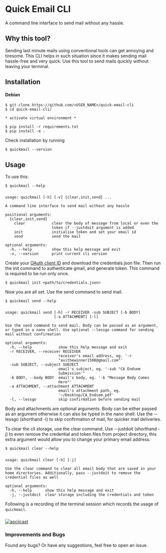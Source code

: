# Quick Email CLI

A command line interface to send mail without any hassle.

## Why this tool?

Sending last minute mails using conventional tools can get annoying and tiresome. This CLI helps in such situation since it makes sending mail hassle-free and very quick. Use this tool to send mails quickly without leaving your terminal.

## Installation

#### Debian

```
$ git clone https://github.com/<USER_NAME>/quick-email-cli
$ cd quick-email-cli/

* activate virtual environment *

$ pip install -r requirements.txt
$ pip install -e .
```


Check installation by running


```
$ quickmail --version
```

## Usage


To use this:

	$ quickmail --help

<h3></h3>

```
usage: quickmail [-h] [-v] {clear,init,send} ...

A command line interface to send mail without any hassle

positional arguments:
  {clear,init,send}
    clear            clear the body of message from local or even the
                     token if --justdoit argument is added
    init             initialise token and set your email id
    send             send the mail

optional arguments:
  -h, --help         show this help message and exit
  -v, --version      print current cli version
```


Create your [OAuth client ID](https://console.developers.google.com/apis/credentials/) and download the credentials.json file.
Then run the init command to authenticate gmail, and generate token. This command is required to be run only once.

```
$ quickmail init <path/to/credentials.json>
```

Now you are all set. Use the send command to send mail.


	$ quickmail send --help

<h3></h3>

```
usage: quickmail send [-h] -r RECEIVER -sub SUBJECT [-b BODY]
                      [-a ATTACHMENT] [-l]

Use the send command to send mail. Body can be passed as an argument,
or typed in a nano shell. Use optional --lessgo command for sending
mail without confirmation

optional arguments:
  -h, --help            show this help message and exit
  -r RECEIVER, --receiver RECEIVER
                        receiver's email address, eg. '-r
                        "avithewinner1508@gmail.com"'
  -sub SUBJECT, --subject SUBJECT
                        email's subject, eg. '-sub "CA Endsem
                        Submission'"
  -b BODY, --body BODY  email's body, eg. '-b "Message Body Comes
                        Here"'
  -a ATTACHMENT, --attachment ATTACHMENT
                        email's attachment path, eg.
                        '~/Desktop/CA_Endsem.pdf'
  -l, --lessgo          skip confirmation before sending mail
```

Body and attachments are optional arguments. Body can be either passed as an argument otherwise it can also be typed in the nano shell. Use the --lessgo (shorthand -l) to skip confirmation of mail, for quicker mail deliveries.

To clear the cli storage, use the clear command. Use --justdoit (shorthand -j) to even remove the credential and token files from project directory, this extra argument would allow you to change your primary email address.


	$ quickmail clear --help

<h3></h3>

```
usage: quickmail clear [-h] [-j]

Use the clear command to clear all email body that are saved in your
home directories. Additionally, pass --justdoit to remove the
credential files as well

optional arguments:
  -h, --help      show this help message and exit
  -j, --justdoit  clear storage including the credentials and token
```

Following is a recording of the terminal session which records the usage of `quickmail`. 
<h3></h3>

[![asciicast](https://asciinema.org/a/5B8bdkDSp6rXjqo6feVbRSrMw.svg)](https://asciinema.org/a/5B8bdkDSp6rXjqo6feVbRSrMw)


### Improvements and Bugs

Found any bugs? Or have any suggestions, feel free to open an issue.

